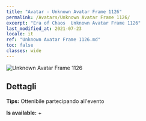 ```yaml
---
title: "Avatar - Unknown Avatar Frame 1126"
permalink: /Avatars/Unknown Avatar Frame 1126/
excerpt: "Era of Chaos  Unknown Avatar Frame 1126"
last_modified_at: 2021-07-23
locale: it
ref: "Unknown Avatar Frame 1126.md"
toc: false
classes: wide
---
```

 ![Unknown Avatar Frame 1126](/images/a/avatarFrame_126.png)

## Dettagli

 **Tips:** Ottenibile partecipando all'evento 

 **Is available:**  + 

